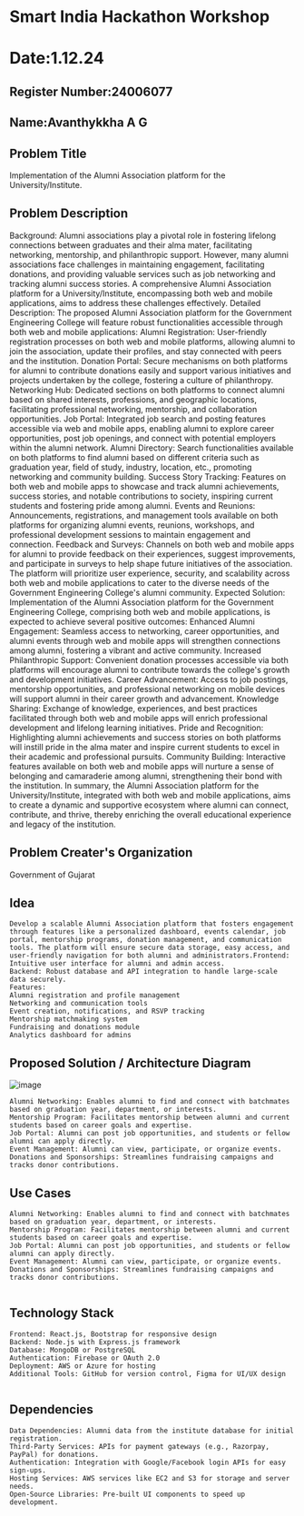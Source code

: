 # Smart India Hackathon Workshop
# Date:1.12.24
## Register Number:24006077
## Name:Avanthykkha A G
## Problem Title
Implementation of the Alumni Association platform for the University/Institute.
## Problem Description
Background: Alumni associations play a pivotal role in fostering lifelong connections between graduates and their alma mater, facilitating networking, mentorship, and philanthropic support. However, many alumni associations face challenges in maintaining engagement, facilitating donations, and providing valuable services such as job networking and tracking alumni success stories. A comprehensive Alumni Association platform for a University/Institute, encompassing both web and mobile applications, aims to address these challenges effectively. Detailed Description: The proposed Alumni Association platform for the Government Engineering College will feature robust functionalities accessible through both web and mobile applications: Alumni Registration: User-friendly registration processes on both web and mobile platforms, allowing alumni to join the association, update their profiles, and stay connected with peers and the institution. Donation Portal: Secure mechanisms on both platforms for alumni to contribute donations easily and support various initiatives and projects undertaken by the college, fostering a culture of philanthropy. Networking Hub: Dedicated sections on both platforms to connect alumni based on shared interests, professions, and geographic locations, facilitating professional networking, mentorship, and collaboration opportunities. Job Portal: Integrated job search and posting features accessible via web and mobile apps, enabling alumni to explore career opportunities, post job openings, and connect with potential employers within the alumni network. Alumni Directory: Search functionalities available on both platforms to find alumni based on different criteria such as graduation year, field of study, industry, location, etc., promoting networking and community building. Success Story Tracking: Features on both web and mobile apps to showcase and track alumni achievements, success stories, and notable contributions to society, inspiring current students and fostering pride among alumni. Events and Reunions: Announcements, registrations, and management tools available on both platforms for organizing alumni events, reunions, workshops, and professional development sessions to maintain engagement and connection. Feedback and Surveys: Channels on both web and mobile apps for alumni to provide feedback on their experiences, suggest improvements, and participate in surveys to help shape future initiatives of the association. The platform will prioritize user experience, security, and scalability across both web and mobile applications to cater to the diverse needs of the Government Engineering College's alumni community. Expected Solution: Implementation of the Alumni Association platform for the Government Engineering College, comprising both web and mobile applications, is expected to achieve several positive outcomes: Enhanced Alumni Engagement: Seamless access to networking, career opportunities, and alumni events through web and mobile apps will strengthen connections among alumni, fostering a vibrant and active community. Increased Philanthropic Support: Convenient donation processes accessible via both platforms will encourage alumni to contribute towards the college's growth and development initiatives. Career Advancement: Access to job postings, mentorship opportunities, and professional networking on mobile devices will support alumni in their career growth and advancement. Knowledge Sharing: Exchange of knowledge, experiences, and best practices facilitated through both web and mobile apps will enrich professional development and lifelong learning initiatives. Pride and Recognition: Highlighting alumni achievements and success stories on both platforms will instill pride in the alma mater and inspire current students to excel in their academic and professional pursuits. Community Building: Interactive features available on both web and mobile apps will nurture a sense of belonging and camaraderie among alumni, strengthening their bond with the institution. In summary, the Alumni Association platform for the University/Institute, integrated with both web and mobile applications, aims to create a dynamic and supportive ecosystem where alumni can connect, contribute, and thrive, thereby enriching the overall educational experience and legacy of the institution.
## Problem Creater's Organization
Government of Gujarat

## Idea
```
Develop a scalable Alumni Association platform that fosters engagement through features like a personalized dashboard, events calendar, job portal, mentorship programs, donation management, and communication tools. The platform will ensure secure data storage, easy access, and user-friendly navigation for both alumni and administrators.Frontend: Intuitive user interface for alumni and admin access.
Backend: Robust database and API integration to handle large-scale data securely.
Features:
Alumni registration and profile management
Networking and communication tools
Event creation, notifications, and RSVP tracking
Mentorship matchmaking system
Fundraising and donations module
Analytics dashboard for admins
```


## Proposed Solution / Architecture Diagram
![image](https://github.com/user-attachments/assets/377c49d5-3cb2-43f7-b6ec-7f81531d8c8f)

```
Alumni Networking: Enables alumni to find and connect with batchmates based on graduation year, department, or interests.
Mentorship Program: Facilitates mentorship between alumni and current students based on career goals and expertise.
Job Portal: Alumni can post job opportunities, and students or fellow alumni can apply directly.
Event Management: Alumni can view, participate, or organize events.
Donations and Sponsorships: Streamlines fundraising campaigns and tracks donor contributions.
```


## Use Cases
```
Alumni Networking: Enables alumni to find and connect with batchmates based on graduation year, department, or interests.
Mentorship Program: Facilitates mentorship between alumni and current students based on career goals and expertise.
Job Portal: Alumni can post job opportunities, and students or fellow alumni can apply directly.
Event Management: Alumni can view, participate, or organize events.
Donations and Sponsorships: Streamlines fundraising campaigns and tracks donor contributions.


```



## Technology Stack
```
Frontend: React.js, Bootstrap for responsive design
Backend: Node.js with Express.js framework
Database: MongoDB or PostgreSQL
Authentication: Firebase or OAuth 2.0
Deployment: AWS or Azure for hosting
Additional Tools: GitHub for version control, Figma for UI/UX design


```


## Dependencies
```
Data Dependencies: Alumni data from the institute database for initial registration.
Third-Party Services: APIs for payment gateways (e.g., Razorpay, PayPal) for donations.
Authentication: Integration with Google/Facebook login APIs for easy sign-ups.
Hosting Services: AWS services like EC2 and S3 for storage and server needs.
Open-Source Libraries: Pre-built UI components to speed up development.
```
